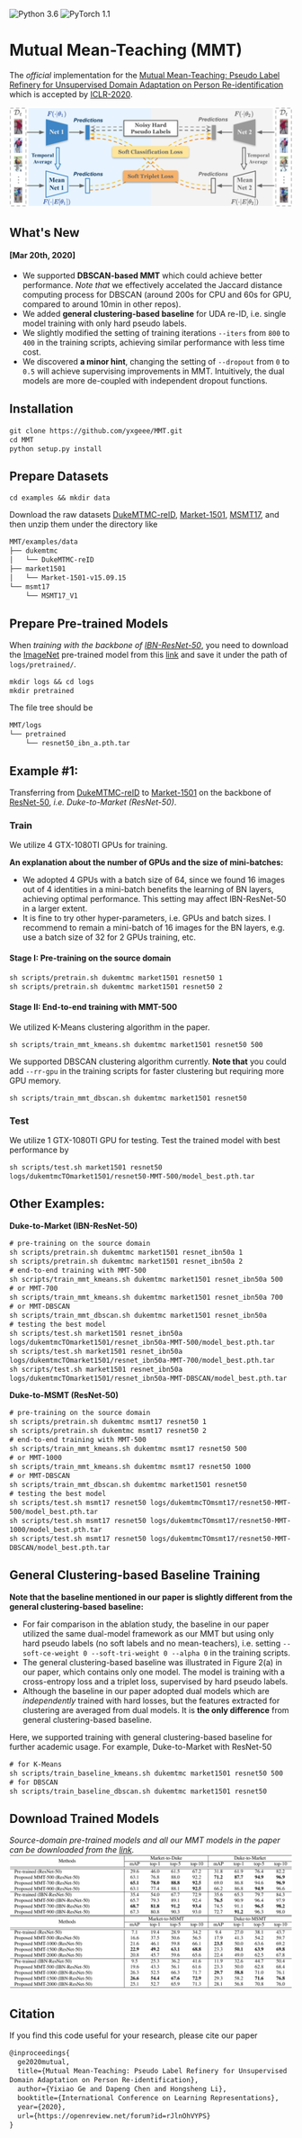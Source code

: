 ![Python 3.6](https://img.shields.io/badge/python-3.6-blue.svg)
![PyTorch 1.1](https://img.shields.io/badge/pytorch-1.1-yellow.svg)

# Mutual Mean-Teaching (MMT)

The *official* implementation for the [Mutual Mean-Teaching: Pseudo Label Refinery for Unsupervised Domain Adaptation on Person Re-identification](https://openreview.net/forum?id=rJlnOhVYPS) which is accepted by [ICLR-2020](https://iclr.cc).

![framework](figs/framework.png)

## What's New
#### [Mar 20th, 2020]
+ We supported **DBSCAN-based MMT** which could achieve better performance. *Note that* we effectively accelated the Jaccard distance computing process for DBSCAN (around 200s for CPU and 60s for GPU, compared to around 10min in other repos). 
+ We added **general clustering-based baseline** for UDA re-ID, i.e. single model training with only hard pseudo labels. 
+ We slightly modified the setting of training iterations `--iters` from  `800` to `400` in the training scripts, achieving similar performance with less time cost.
+ We discovered **a minor hint**, changing the setting of `--dropout` from `0` to `0.5` will achieve supervising improvements in MMT. Intuitively, the dual models are more de-coupled with independent dropout functions.

## Installation

```shell
git clone https://github.com/yxgeee/MMT.git
cd MMT
python setup.py install
```

## Prepare Datasets

```shell
cd examples && mkdir data
```
Download the raw datasets [DukeMTMC-reID](https://arxiv.org/abs/1609.01775), [Market-1501](https://www.cv-foundation.org/openaccess/content_iccv_2015/papers/Zheng_Scalable_Person_Re-Identification_ICCV_2015_paper.pdf), [MSMT17](https://arxiv.org/abs/1711.08565),
and then unzip them under the directory like
```
MMT/examples/data
├── dukemtmc
│   └── DukeMTMC-reID
├── market1501
│   └── Market-1501-v15.09.15
└── msmt17
    └── MSMT17_V1
```

## Prepare Pre-trained Models
When *training with the backbone of [IBN-ResNet-50](https://arxiv.org/abs/1807.09441)*, you need to download the [ImageNet](http://www.image-net.org/) pre-trained model from this [link](https://drive.google.com/drive/folders/1thS2B8UOSBi_cJX6zRy6YYRwz_nVFI_S) and save it under the path of `logs/pretrained/`.
```shell
mkdir logs && cd logs
mkdir pretrained
```
The file tree should be
```
MMT/logs
└── pretrained
    └── resnet50_ibn_a.pth.tar
```

## Example #1:
Transferring from [DukeMTMC-reID](https://arxiv.org/abs/1609.01775) to [Market-1501](https://www.cv-foundation.org/openaccess/content_iccv_2015/papers/Zheng_Scalable_Person_Re-Identification_ICCV_2015_paper.pdf) on the backbone of [ResNet-50](https://arxiv.org/abs/1512.03385), *i.e. Duke-to-Market (ResNet-50)*.

### Train
We utilize 4 GTX-1080TI GPUs for training.

**An explanation about the number of GPUs and the size of mini-batches:**
+ We adopted 4 GPUs with a batch size of 64, since we found 16 images out of 4 identities in a mini-batch benefits the learning of BN layers, achieving optimal performance. This setting may affect IBN-ResNet-50 in a larger extent.
+ It is fine to try other hyper-parameters, i.e. GPUs and batch sizes. I recommend to remain a mini-batch of 16 images for the BN layers, e.g. use a batch size of 32 for 2 GPUs training, etc.

#### Stage I: Pre-training on the source domain

```shell
sh scripts/pretrain.sh dukemtmc market1501 resnet50 1
sh scripts/pretrain.sh dukemtmc market1501 resnet50 2
```

#### Stage II: End-to-end training with MMT-500 
We utilized K-Means clustering algorithm in the paper.

```shell
sh scripts/train_mmt_kmeans.sh dukemtmc market1501 resnet50 500
```

We supported DBSCAN clustering algorithm currently.
**Note that** you could add `--rr-gpu` in the training scripts for faster clustering but requiring more GPU memory.

```shell
sh scripts/train_mmt_dbscan.sh dukemtmc market1501 resnet50
```

### Test
We utilize 1 GTX-1080TI GPU for testing.
Test the trained model with best performance by
```shell
sh scripts/test.sh market1501 resnet50 logs/dukemtmcTOmarket1501/resnet50-MMT-500/model_best.pth.tar
```



## Other Examples:
**Duke-to-Market (IBN-ResNet-50)**
```shell
# pre-training on the source domain
sh scripts/pretrain.sh dukemtmc market1501 resnet_ibn50a 1
sh scripts/pretrain.sh dukemtmc market1501 resnet_ibn50a 2
# end-to-end training with MMT-500
sh scripts/train_mmt_kmeans.sh dukemtmc market1501 resnet_ibn50a 500
# or MMT-700
sh scripts/train_mmt_kmeans.sh dukemtmc market1501 resnet_ibn50a 700
# or MMT-DBSCAN
sh scripts/train_mmt_dbscan.sh dukemtmc market1501 resnet_ibn50a 
# testing the best model
sh scripts/test.sh market1501 resnet_ibn50a logs/dukemtmcTOmarket1501/resnet_ibn50a-MMT-500/model_best.pth.tar
sh scripts/test.sh market1501 resnet_ibn50a logs/dukemtmcTOmarket1501/resnet_ibn50a-MMT-700/model_best.pth.tar
sh scripts/test.sh market1501 resnet_ibn50a logs/dukemtmcTOmarket1501/resnet_ibn50a-MMT-DBSCAN/model_best.pth.tar
```
**Duke-to-MSMT (ResNet-50)**
```shell
# pre-training on the source domain
sh scripts/pretrain.sh dukemtmc msmt17 resnet50 1
sh scripts/pretrain.sh dukemtmc msmt17 resnet50 2
# end-to-end training with MMT-500
sh scripts/train_mmt_kmeans.sh dukemtmc msmt17 resnet50 500
# or MMT-1000
sh scripts/train_mmt_kmeans.sh dukemtmc msmt17 resnet50 1000
# or MMT-DBSCAN
sh scripts/train_mmt_dbscan.sh dukemtmc market1501 resnet50 
# testing the best model
sh scripts/test.sh msmt17 resnet50 logs/dukemtmcTOmsmt17/resnet50-MMT-500/model_best.pth.tar
sh scripts/test.sh msmt17 resnet50 logs/dukemtmcTOmsmt17/resnet50-MMT-1000/model_best.pth.tar
sh scripts/test.sh msmt17 resnet50 logs/dukemtmcTOmsmt17/resnet50-MMT-DBSCAN/model_best.pth.tar
```

## General Clustering-based Baseline Training
**Note that the baseline mentioned in our paper is slightly different from the general clustering-based baseline:**
+ For fair comparison in the ablation study, the baseline in our paper utilized the same dual-model framework as our MMT but using only hard pseudo labels (no soft labels and no mean-teachers), i.e. setting `--soft-ce-weight 0 --soft-tri-weight 0 --alpha 0` in the training scripts.
+ The general clustering-based baseline was illustrated in Figure 2(a) in our paper, which contains only one model. The model is training with a cross-entropy loss and a triplet loss, supervised by hard pseudo labels.
+ Although the baseline in our paper adopted dual models which are *independently* trained with hard losses, but the features extracted for clustering are averaged from dual models. It is **the only difference** from general clustering-based baseline.

Here, we supported training with general clustering-based baseline for further academic usage.
For example, Duke-to-Market with ResNet-50
```shell
# for K-Means
sh scripts/train_baseline_kmeans.sh dukemtmc market1501 resnet50 500
# for DBSCAN
sh scripts/train_baseline_dbscan.sh dukemtmc market1501 resnet50 
```


## Download Trained Models
*Source-domain pre-trained models and all our MMT models in the paper can be downloaded from the [link](https://drive.google.com/open?id=1WC4JgbkaAr40uEew_JEqjUxgKIiIQx-W).*
![results](figs/results.png)


## Citation
If you find this code useful for your research, please cite our paper
```
@inproceedings{
  ge2020mutual,
  title={Mutual Mean-Teaching: Pseudo Label Refinery for Unsupervised Domain Adaptation on Person Re-identification},
  author={Yixiao Ge and Dapeng Chen and Hongsheng Li},
  booktitle={International Conference on Learning Representations},
  year={2020},
  url={https://openreview.net/forum?id=rJlnOhVYPS}
}
```

